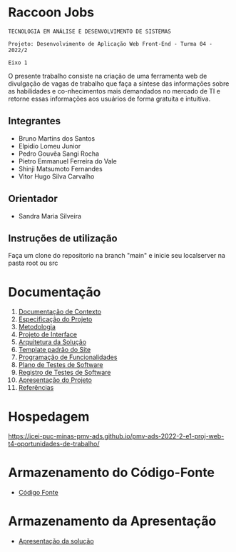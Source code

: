 # Raccoon Jobs

`TECNOLOGIA EM ANÁLISE E DESENVOLVIMENTO DE SISTEMAS`

`Projeto: Desenvolvimento de Aplicação Web Front-End - Turma 04 - 2022/2`

`Eixo 1`

O presente trabalho consiste na criação de uma ferramenta web de divulgação de vagas de trabalho que faça a síntese das informações sobre as habilidades e co-nhecimentos mais demandados no mercado de TI e retorne essas informações aos usuários de forma gratuita e intuitiva.

## Integrantes

* Bruno Martins dos Santos
* Elpidio Lomeu Junior
* Pedro Gouvêa Sangi Rocha
* Pietro Emmanuel Ferreira do Vale
* Shinji Matsumoto Fernandes
* Vitor Hugo Silva Carvalho

## Orientador

* Sandra Maria Silveira

## Instruções de utilização

Faça um clone do repositorio na branch "main" e inicie seu localserver na pasta root ou src

# Documentação

<ol>
<li><a href="docs/01-Documentação de Contexto.md"> Documentação de Contexto</a></li>
<li><a href="docs/02-Especificação do Projeto.md"> Especificação do Projeto</a></li>
<li><a href="docs/03-Metodologia.md"> Metodologia</a></li>
<li><a href="docs/04-Projeto de Interface.md"> Projeto de Interface</a></li>
<li><a href="docs/05-Arquitetura da Solução.md"> Arquitetura da Solução</a></li>
<li><a href="docs/06-Template padrão do Site.md"> Template padrão do Site</a></li>
<li><a href="docs/07-Programação de Funcionalidades.md"> Programação de Funcionalidades</a></li>
<li><a href="docs/08-Plano de Testes de Software.md"> Plano de Testes de Software</a></li>
<li><a href="docs/09-Registro de Testes de Software.md"> Registro de Testes de Software</a></li>
<li><a href="docs/10-Apresentação do Projeto.md"> Apresentação do Projeto</a></li>
<li><a href="docs/11-Referências.md"> Referências</a></li>
</ol>

# Hospedagem

https://icei-puc-minas-pmv-ads.github.io/pmv-ads-2022-2-e1-proj-web-t4-oportunidades-de-trabalho/

# Armazenamento do Código-Fonte

* <a href="src/README.md">Código Fonte</a>

# Armazenamento da Apresentação

* <a href="presentation/README.md">Apresentação da solução</a>
